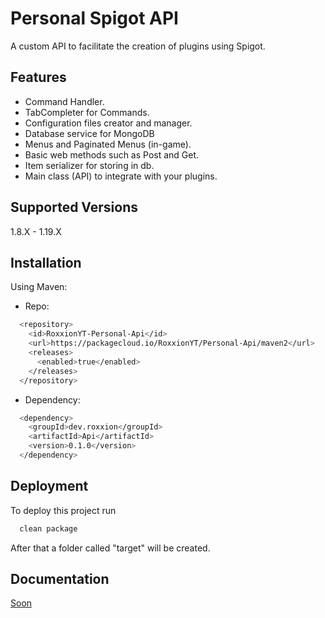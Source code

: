
# Personal Spigot API

A custom API to facilitate the creation of plugins using Spigot.




## Features

 - Command Handler.
 - TabCompleter for Commands.
 - Configuration files creator and manager.
 - Database service for MongoDB
 - Menus and Paginated Menus (in-game).
 - Basic web methods such as Post and Get.
 - Item serializer for storing in db.
 - Main class (API) to integrate with your plugins.


## Supported Versions

1.8.X - 1.19.X


## Installation

Using Maven:

- Repo:
```bash
  <repository>
    <id>RoxxionYT-Personal-Api</id>
    <url>https://packagecloud.io/RoxxionYT/Personal-Api/maven2</url>
    <releases>
      <enabled>true</enabled>
    </releases>
  </repository>
```

- Dependency:

```bash
  <dependency>
    <groupId>dev.roxxion</groupId>
    <artifactId>Api</artifactId>
    <version>0.1.0</version>
  </dependency>
```
    
## Deployment

To deploy this project run

```bash
  clean package
```
After that a folder called "target" will be created.


## Documentation

[Soon](https://linktodocumentation)

